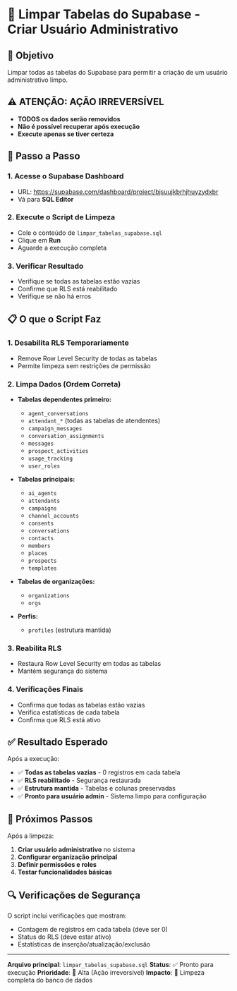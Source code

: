 # 🧹 Limpar Tabelas do Supabase - Criar Usuário Administrativo

## 🎯 **Objetivo**
Limpar todas as tabelas do Supabase para permitir a criação de um usuário administrativo limpo.

## ⚠️ **ATENÇÃO: AÇÃO IRREVERSÍVEL**
- **TODOS os dados serão removidos**
- **Não é possível recuperar após execução**
- **Execute apenas se tiver certeza**

## 🔧 **Passo a Passo**

### 1. Acesse o Supabase Dashboard
- URL: https://supabase.com/dashboard/project/bjsuujkbrhjhuyzydxbr
- Vá para **SQL Editor**

### 2. Execute o Script de Limpeza
- Cole o conteúdo de `limpar_tabelas_supabase.sql`
- Clique em **Run**
- Aguarde a execução completa

### 3. Verificar Resultado
- Verifique se todas as tabelas estão vazias
- Confirme que RLS está reabilitado
- Verifique se não há erros

## 📋 **O que o Script Faz**

### **1. Desabilita RLS Temporariamente**
- Remove Row Level Security de todas as tabelas
- Permite limpeza sem restrições de permissão

### **2. Limpa Dados (Ordem Correta)**
- **Tabelas dependentes primeiro:**
  - `agent_conversations`
  - `attendant_*` (todas as tabelas de atendentes)
  - `campaign_messages`
  - `conversation_assignments`
  - `messages`
  - `prospect_activities`
  - `usage_tracking`
  - `user_roles`

- **Tabelas principais:**
  - `ai_agents`
  - `attendants`
  - `campaigns`
  - `channel_accounts`
  - `consents`
  - `conversations`
  - `contacts`
  - `members`
  - `places`
  - `prospects`
  - `templates`

- **Tabelas de organizações:**
  - `organizations`
  - `orgs`

- **Perfis:**
  - `profiles` (estrutura mantida)

### **3. Reabilita RLS**
- Restaura Row Level Security em todas as tabelas
- Mantém segurança do sistema

### **4. Verificações Finais**
- Confirma que todas as tabelas estão vazias
- Verifica estatísticas de cada tabela
- Confirma que RLS está ativo

## ✅ **Resultado Esperado**

Após a execução:
- ✅ **Todas as tabelas vazias** - 0 registros em cada tabela
- ✅ **RLS reabilitado** - Segurança restaurada
- ✅ **Estrutura mantida** - Tabelas e colunas preservadas
- ✅ **Pronto para usuário admin** - Sistema limpo para configuração

## 🚀 **Próximos Passos**

Após a limpeza:
1. **Criar usuário administrativo** no sistema
2. **Configurar organização principal**
3. **Definir permissões e roles**
4. **Testar funcionalidades básicas**

## 🔍 **Verificações de Segurança**

O script inclui verificações que mostram:
- Contagem de registros em cada tabela (deve ser 0)
- Status do RLS (deve estar ativo)
- Estatísticas de inserção/atualização/exclusão

---

**Arquivo principal**: `limpar_tabelas_supabase.sql`
**Status**: ✅ Pronto para execução
**Prioridade**: 🔴 Alta (Ação irreversível)
**Impacto**: 🧹 Limpeza completa do banco de dados
